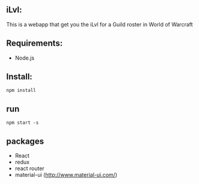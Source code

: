 ## iLvl:

This is a webapp that get you the iLvl for a Guild roster in World of Warcraft


## Requirements:

* Node.js

## Install:

`npm install`

## run

`npm start -s`


## packages
* React
* redux
* react router
* material-ui (http://www.material-ui.com/)

